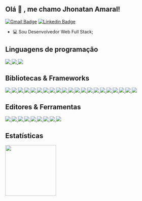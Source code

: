 <h2>Olá 👋 , me chamo Jhonatan Amaral!</h2>

[![Gmail Badge](https://img.shields.io/badge/-jhonatan.amaral@engenharia.ufjf.br-c14438?style=flat&logo=Gmail&logoColor=white)](mailto:jhonatan.amaral@engenharia.ufjf.br "Connect via Email")
[![Linkedin Badge](https://img.shields.io/badge/-jhonatanamaral-0072b1?style=flat&logo=Linkedin&logoColor=white)](https://www.linkedin.com/in/jhonatan-amaral-269126214/ "Connect on LinkedIn")

-  💻 Sou Desenvolvedor Web Full Stack;

<div>
  <div>
    <h2>Linguagens de programação</h2>
    <div>
      <a href="https://developer.mozilla.org/pt-BR/docs/Web/HTML/" target="blank">
        <img src="https://img.shields.io/badge/-HTML-orange?style=for-the-badge&color=d84a2e" /> 
      </a>
      <a href="https://developer.mozilla.org/pt-BR/docs/Web/CSS" target="blank">
        <img src="https://img.shields.io/badge/-CSS-blue?style=for-the-badge&color=3173d9" /> 
      </a>
      <a href="https://developer.mozilla.org/pt-BR/docs/Web/JavaScript/" target="blank">
        <img src="https://img.shields.io/badge/-JavaScript-yellow?style=for-the-badge&color=e9d54c" /> 
      </a>
    </div>
  </div>
  
  <div>
    <h2>Bibliotecas & Frameworks</h2>
    <div>
      <a href="http://pt-br.reactjs.org/" target="blank">
         <img src="https://img.shields.io/badge/-React-blue?style=for-the-badge&color=5ed2f2" /> 
      </a>
      <a href="https://nodejs.org/en/" target="blank">
         <img src="https://img.shields.io/badge/-NodeJS-blue?style=for-the-badge&color=83ce3f" /> 
      </a>
      <a href="https://www.typescriptlang.org/" target="blank">
         <img src="https://img.shields.io/badge/-Typescript-blue?style=for-the-badge&color=007acc" /> 
      </a>
      <a href="https://expressjs.com/" target="blank">
         <img src="https://img.shields.io/badge/-express-blue?style=for-the-badge&color=fff" /> 
      </a>
      <a href="https://eslint.org/" target="blank">
         <img src="https://img.shields.io/badge/-Eslint-blue?style=for-the-badge&color=4c63ba" /> 
      </a>
      <a href="https://www.mongodb.com/home" target="blank">
         <img src="https://img.shields.io/badge/-mongodb-blue?style=for-the-badge&color=439934" /> 
      </a>
      <a href="https://www.postgresql.org/" target="blank">
         <img src="https://img.shields.io/badge/-postgresql-blue?style=for-the-badge&color=336791" /> 
      </a>
      <a href="https://styled-components.com/" target="blank"> 
         <img src="https://img.shields.io/badge/-styled component-blue?style=for-the-badge&color=d87092" /> 
      </a>
      <a href="https://tanstack.com/query/latest" target="blank"> 
         <img src="https://img.shields.io/badge/-react query-blue?style=for-the-badge&color=ed6f37" /> 
      </a>
      <a href="https://nextjs.org/" target="blank"> 
         <img src="https://img.shields.io/badge/-next-blue?style=for-the-badge&color=000000" /> 
      </a>
      <a href="https://developer.mozilla.org/en-US/docs/Web/API/fetch" target="blank"> 
         <img src="https://img.shields.io/badge/-fetch api-blue?style=for-the-badge&color=f5dd50" /> 
      </a>
      <a href="https://webpack.js.org/" target="blank"> 
         <img src="https://img.shields.io/badge/-webpack-blue?style=for-the-badge&color=75aec9" /> 
      </a>
      <a href="https://prettier.io/" target="blank"> 
         <img src="https://img.shields.io/badge/-prettier-blue?style=for-the-badge&color=1a2b33" /> 
      </a>
      <a href="https://nestjs.com/" target="blank"> 
         <img src="https://img.shields.io/badge/-nest-blue?style=for-the-badge&color=df444f" /> 
      </a>
      <a href="https://www.prisma.io/" target="blank"> 
         <img src="https://img.shields.io/badge/-prisma-blue?style=for-the-badge&color=293547" /> 
      </a>
      <a href="https://aws.amazon.com/pt/?nc2=h_lg" target="blank"> 
         <img src="https://img.shields.io/badge/-aws-blue?style=for-the-badge&color=e5903f" /> 
      </a>
      <a href="https://redis.io/" target="blank"> 
         <img src="https://img.shields.io/badge/-redis-blue?style=for-the-badge&color=d8392c" /> 
      </a>
      <a href="https://www.docker.com/" target="blank"> 
         <img src="https://img.shields.io/badge/-docker-blue?style=for-the-badge&color=06488c" /> 
      </a>
      <a href="https://jwt.io/" target="blank"> 
         <img src="https://img.shields.io/badge/-jwt-blue?style=for-the-badge&color=00f2e8" /> 
      </a>
      <a href="https://oauth.net/" target="blank"> 
         <img src="https://img.shields.io/badge/-oauth-blue?style=for-the-badge&color=c3e04b" /> 
      </a>
      <a href="https://jestjs.io/pt-BR/" target="blank"> 
         <img src="https://img.shields.io/badge/-jest-blue?style=for-the-badge&color=47c439" /> 
      </a>
    </div>
  </div>
  <div>
    <h2>Editores & Ferramentas</h2>
    <div>
      <a href="https://code.visualstudio.com/" target="blank">
         <img src="https://img.shields.io/badge/-vscode-blue?style=for-the-badge&color=0176c6" /> 
      </a>
      <a href="https://git-scm.com/" target="blank">
         <img src="https://img.shields.io/badge/-git-blue?style=for-the-badge&color=f35034" /> 
      </a>
      <a href="https://www.figma.com/" target="blank">
         <img src="https://img.shields.io/badge/-figma-blue?style=for-the-badge&color=e864a1" /> 
      </a>
      <a href="https://www.mysql.com/" target="blank">
         <img src="https://img.shields.io/badge/-mysql-blue?style=for-the-badge&color=00618a" /> 
      </a>
      <a href="https://kernel.org/" target="blank">
         <img src="https://img.shields.io/badge/-linux-blue?style=for-the-badge&color=fed24e" /> 
      </a>
      <a href="https://www.notion.so/" target="blank"> 
         <img src="https://img.shields.io/badge/-notion-blue?style=for-the-badge&color=000000" /> 
      </a>
      <a href="https://trello.com/" target="blank"> 
         <img src="https://img.shields.io/badge/-trello-blue?style=for-the-badge&color=0175ba" /> 
      </a>
      <a href="https://vercel.com/" target="blank"> 
         <img src="https://img.shields.io/badge/-vercel-blue?style=for-the-badge&color=000000" /> 
      </a>
      <a href="https://render.com/" target="blank"> 
         <img src="https://img.shields.io/badge/-render-blue?style=for-the-badge&color=171833" /> 
      </a>
    </div>
    <h2> Estatísticas </h2>
    <img height="160em" src="https://github-readme-stats.vercel.app/api/top-langs/?username=jhonatanguingo&layout=compact&langs_count=7&theme=dark&background=000000"/>
  </div>
  
</div>

##

